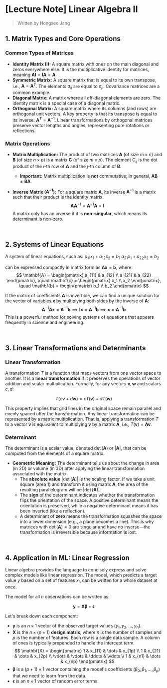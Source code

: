 # [Lecture Note] Linear Algebra II

> Written by Hongseo Jang

## 1. Matrix Types and Core Operations

### Common Types of Matrices

* **Identity Matrix ($\mathbf{I}$):** A square matrix with ones on the main diagonal and zeros everywhere else. It is the multiplicative identity for matrices, meaning $\mathbf{A}\mathbf{I} = \mathbf{I}\mathbf{A} = \mathbf{A}$.
* **Symmetric Matrix:** A square matrix that is equal to its own transpose, i.e., $\mathbf{A} = \mathbf{A}^T$. The elements $a_{ij}$ are equal to $a_{ji}$. Covariance matrices are a common example.
* **Diagonal Matrix:** A matrix where all off-diagonal elements are zero. The identity matrix is a special case of a diagonal matrix.
* **Orthogonal Matrix:** A square matrix where its columns (and rows) are orthogonal unit vectors. A key property is that its transpose is equal to its inverse: $\mathbf{A}^T = \mathbf{A}^{-1}$. Linear transformations by orthogonal matrices preserve vector lengths and angles, representing pure rotations or reflections.

### Matrix Operations

* **Matrix Multiplication:** The product of two matrices $\mathbf{A}$ (of size $m \times n$) and $\mathbf{B}$ (of size $n \times p$) is a matrix $\mathbf{C}$ (of size $m \times p$). The element $C_{ij}$ is the dot product of the $i$-th row of $\mathbf{A}$ and the $j$-th column of $\mathbf{B}$.
    * **Important:** Matrix multiplication is **not** commutative; in general, $\mathbf{AB} \neq \mathbf{BA}$.

* **Inverse Matrix ($\mathbf{A}^{-1}$):** For a square matrix $\mathbf{A}$, its inverse $\mathbf{A}^{-1}$ is a matrix such that their product is the identity matrix:
    $$
    \mathbf{A}\mathbf{A}^{-1} = \mathbf{A}^{-1}\mathbf{A} = \mathbf{I}
    $$
    A matrix only has an inverse if it is **non-singular**, which means its determinant is non-zero.

<br>

## 2. Systems of Linear Equations

A system of linear equations, such as:
$a_{11}x_1 + a_{12}x_2 = b_1$
$a_{21}x_1 + a_{22}x_2 = b_2$

can be expressed compactly in matrix form as $\mathbf{A}\mathbf{x} = \mathbf{b}$, where:
$$
\mathbf{A} = \begin{pmatrix} a_{11} & a_{12} \\ a_{21} & a_{22} \end{pmatrix}, \quad \mathbf{x} = \begin{pmatrix} x_1 \\ x_2 \end{pmatrix}, \quad \mathbf{b} = \begin{pmatrix} b_1 \\ b_2 \end{pmatrix}
$$

If the matrix of coefficients $\mathbf{A}$ is invertible, we can find a unique solution for the vector of variables $\mathbf{x}$ by multiplying both sides by the inverse of $\mathbf{A}$:
$$
\mathbf{A}^{-1}\mathbf{A}\mathbf{x} = \mathbf{A}^{-1}\mathbf{b} \implies \mathbf{I}\mathbf{x} = \mathbf{A}^{-1}\mathbf{b} \implies \mathbf{x} = \mathbf{A}^{-1}\mathbf{b}
$$
This is a powerful method for solving systems of equations that appears frequently in science and engineering.

<br>

## 3. Linear Transformations and Determinants

### Linear Transformation

A transformation $T$ is a function that maps vectors from one vector space to another. It is a **linear transformation** if it preserves the operations of vector addition and scalar multiplication. Formally, for any vectors $\mathbf{v}, \mathbf{w}$ and scalars $c, d$:

$$
T(c\mathbf{v} + d\mathbf{w}) = cT(\mathbf{v}) + dT(\mathbf{w})
$$

This property implies that grid lines in the original space remain parallel and evenly spaced after the transformation. Any linear transformation can be represented by a matrix multiplication. That is, applying a transformation $T$ to a vector $\mathbf{v}$ is equivalent to multiplying $\mathbf{v}$ by a matrix $\mathbf{A}$, i.e., $T(\mathbf{v}) = \mathbf{A}\mathbf{v}$.

### Determinant

The determinant is a scalar value, denoted $\det(\mathbf{A})$ or $|\mathbf{A}|$, that can be computed from the elements of a square matrix.

* **Geometric Meaning:** The determinant tells us about the change in area (in 2D) or volume (in 3D) after applying the linear transformation associated with the matrix.
    * The **absolute value** $|\det(\mathbf{A})|$ is the scaling factor. If we take a unit square (area 1) and transform it using matrix $\mathbf{A}$, the area of the resulting parallelogram will be $|\det(\mathbf{A})|$.
    * The **sign** of the determinant indicates whether the transformation flips the orientation of the space. A positive determinant means the orientation is preserved, while a negative determinant means it has been inverted (like a reflection).
    * A determinant of **zero** means the transformation squashes the space into a lower dimension (e.g., a plane becomes a line). This is why matrices with $\det(\mathbf{A})=0$ are singular and have no inverse—the transformation is irreversible because information is lost.

<br>

## 4. Application in ML: Linear Regression

Linear algebra provides the language to concisely express and solve complex models like linear regression. The model, which predicts a target value $y$ based on a set of features $x_i$, can be written for a whole dataset at once.

The model for all $n$ observations can be written as:

$$
\mathbf{y} = \mathbf{X}\boldsymbol{\beta} + \boldsymbol{\epsilon}
$$

Let's break down each component:
* $\mathbf{y}$ is an $n \times 1$ vector of the observed target values ($y_1, y_2, \dots, y_n$).
* $\mathbf{X}$ is the $n \times (p+1)$ **design matrix**, where $n$ is the number of samples and $p$ is the number of features. Each row is a single data sample. A column of ones is typically prepended to handle the intercept term.
    $$
    \mathbf{X} = \begin{pmatrix} 1 & x_{11} & \dots & x_{1p} \\ 1 & x_{21} & \dots & x_{2p} \\ \vdots & \vdots & \ddots & \vdots \\ 1 & x_{n1} & \dots & x_{np} \end{pmatrix}
    $$
* $\boldsymbol{\beta}$ is a $(p+1) \times 1$ vector containing the model's coefficients ($\beta_0, \beta_1, \dots, \beta_p$) that we need to learn from the data.
* $\boldsymbol{\epsilon}$ is an $n \times 1$ vector of random error terms.